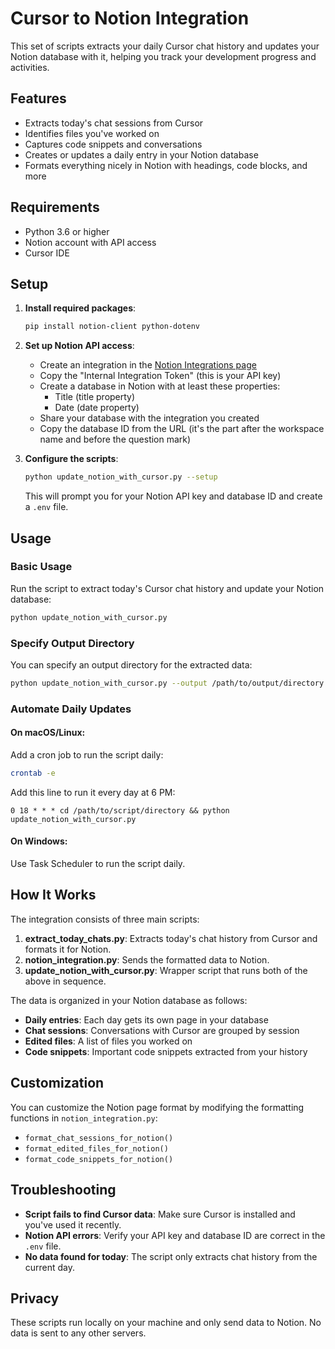 # Cursor to Notion Integration

This set of scripts extracts your daily Cursor chat history and updates your Notion database with it, helping you track your development progress and activities.

## Features

- Extracts today's chat sessions from Cursor
- Identifies files you've worked on
- Captures code snippets and conversations
- Creates or updates a daily entry in your Notion database
- Formats everything nicely in Notion with headings, code blocks, and more

## Requirements

- Python 3.6 or higher
- Notion account with API access
- Cursor IDE

## Setup

1. **Install required packages**:
   ```bash
   pip install notion-client python-dotenv
   ```

2. **Set up Notion API access**:
   - Create an integration in the [Notion Integrations page](https://www.notion.so/my-integrations)
   - Copy the "Internal Integration Token" (this is your API key)
   - Create a database in Notion with at least these properties:
     - Title (title property)
     - Date (date property)
   - Share your database with the integration you created
   - Copy the database ID from the URL (it's the part after the workspace name and before the question mark)

3. **Configure the scripts**:
   ```bash
   python update_notion_with_cursor.py --setup
   ```
   This will prompt you for your Notion API key and database ID and create a `.env` file.

## Usage

### Basic Usage

Run the script to extract today's Cursor chat history and update your Notion database:

```bash
python update_notion_with_cursor.py
```

### Specify Output Directory

You can specify an output directory for the extracted data:

```bash
python update_notion_with_cursor.py --output /path/to/output/directory
```

### Automate Daily Updates

#### On macOS/Linux:

Add a cron job to run the script daily:

```bash
crontab -e
```

Add this line to run it every day at 6 PM:

```
0 18 * * * cd /path/to/script/directory && python update_notion_with_cursor.py
```

#### On Windows:

Use Task Scheduler to run the script daily.

## How It Works

The integration consists of three main scripts:

1. **extract_today_chats.py**: Extracts today's chat history from Cursor and formats it for Notion.
2. **notion_integration.py**: Sends the formatted data to Notion.
3. **update_notion_with_cursor.py**: Wrapper script that runs both of the above in sequence.

The data is organized in your Notion database as follows:

- **Daily entries**: Each day gets its own page in your database
- **Chat sessions**: Conversations with Cursor are grouped by session
- **Edited files**: A list of files you worked on
- **Code snippets**: Important code snippets extracted from your history

## Customization

You can customize the Notion page format by modifying the formatting functions in `notion_integration.py`:

- `format_chat_sessions_for_notion()`
- `format_edited_files_for_notion()`
- `format_code_snippets_for_notion()`

## Troubleshooting

- **Script fails to find Cursor data**: Make sure Cursor is installed and you've used it recently.
- **Notion API errors**: Verify your API key and database ID are correct in the `.env` file.
- **No data found for today**: The script only extracts chat history from the current day.

## Privacy

These scripts run locally on your machine and only send data to Notion. No data is sent to any other servers. 